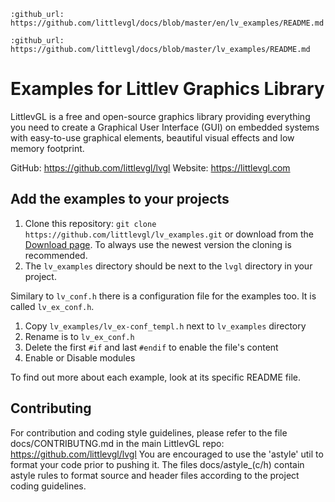 ```eval_rst
:github_url: https://github.com/littlevgl/docs/blob/master/en/lv_examples/README.md
```
```eval_rst
:github_url: https://github.com/littlevgl/docs/blob/master/lv_examples/README.md
```
# Examples for Littlev Graphics Library

LittlevGL is a free and open-source graphics library providing everything you need to create a Graphical User Interface (GUI) on embedded systems with easy-to-use graphical elements, beautiful visual effects and low memory footprint.

GitHub: https://github.com/littlevgl/lvgl
Website: https://littlevgl.com

## Add the examples to your projects
1. Clone this repository: `git clone https://github.com/littlevgl/lv_examples.git` or download from the [Download page](https://littlevgl.com/download). To always use the newest version the cloning is recommended.
2. The `lv_examples` directory should be next to the `lvgl` directory in your project.

Similary to `lv_conf.h` there is a configuration file for the examples too. It is called `lv_ex_conf.h`.
1. Copy `lv_examples/lv_ex-conf_templ.h` next to `lv_examples` directory
2. Rename is to `lv_ex_conf.h`
3. Delete the first `#if` and  last `#endif` to enable the file's content
4. Enable or Disable modules

To find out more about each example, look at its specific README file.

## Contributing
For contribution and coding style guidelines, please refer to the file docs/CONTRIBUTNG.md in the main LittlevGL repo:
  https://github.com/littlevgl/lvgl
You are encouraged to use the 'astyle' util to format your code prior to pushing it. The files docs/astyle_(c/h) contain astyle rules to format source and header files according to the project coding guidelines.

